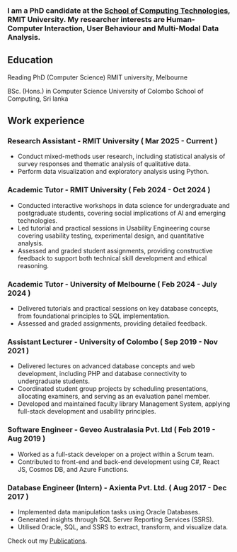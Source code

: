 
### I am a PhD candidate at the [School of Computing Technologies](https://www.rmit.edu.au/about/schools-colleges/computing-technologies), RMIT University. My researcher interests are Human-Computer Interaction, User Behaviour and Multi-Modal Data Analysis.

## Education
Reading PhD (Computer Science)
RMIT university, Melbourne

BSc. (Hons.) in Computer Science
University of Colombo School of Computing, Sri lanka

## Work experience
### Research Assistant - RMIT University  ( Mar 2025 - Current )
- Conduct mixed-methods user research, including statistical analysis of survey responses and thematic analysis of qualitative data.
- Perform data visualization and exploratory analysis using Python.

### Academic Tutor - RMIT University ( Feb 2024 - Oct 2024 )
- Conducted interactive workshops in data science for undergraduate and postgraduate students, covering social implications of AI and emerging technologies.
- Led tutorial and practical sessions in Usability Engineering course covering usability testing, experimental design, and quantitative analysis.
- Assessed and graded student assignments, providing constructive feedback to support both technical skill development and ethical reasoning.

### Academic Tutor - University of Melbourne (  Feb 2024 - July 2024 )
- Delivered tutorials and practical sessions on key database concepts, from foundational principles to SQL implementation.
- Assessed and graded assignments, providing detailed feedback.

### Assistant Lecturer - University of Colombo ( Sep 2019 - Nov 2021 )
- Delivered lectures on advanced database concepts and web development, including PHP and database connectivity to undergraduate students.
- Coordinated student group projects by scheduling presentations, allocating examiners, and serving as an evaluation panel member.
- Developed and maintained faculty library Management System, applying full-stack development and usability principles.

### Software Engineer - Geveo Australasia Pvt. Ltd ( Feb 2019 - Aug 2019 )
- Worked as a full-stack developer on a  project within a Scrum team.
- Contributed to front-end and back-end development using C#, React JS, Cosmos DB, and Azure Functions.

### Database Engineer (Intern) - Axienta Pvt. Ltd. ( Aug 2017 - Dec 2017 )
- Implemented data manipulation tasks using Oracle Databases.
- Generated insights through SQL Server Reporting Services (SSRS).
- Utilised Oracle, SQL, and SSRS to extract, transform, and visualize data. 

Check out my [Publications](/publications/).
